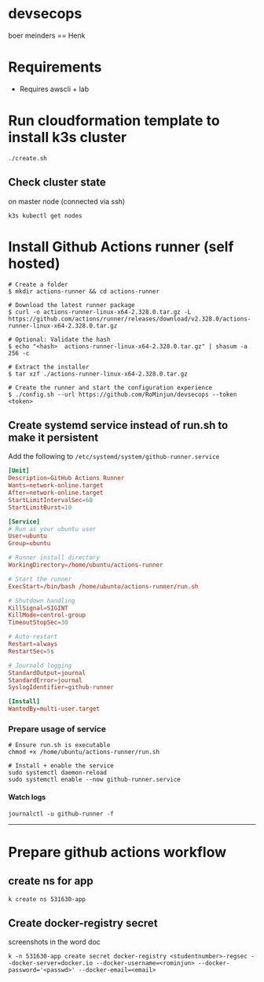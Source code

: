 # devsecops
boer meinders == Henk

# Requirements
- Requires awscli + lab

# Run cloudformation template to install k3s cluster
```shell
./create.sh
```

## Check cluster state
on master node (connected via ssh)
```shell
k3s kubectl get nodes
```

# Install Github Actions runner (self hosted)
```shell
# Create a folder
$ mkdir actions-runner && cd actions-runner

# Download the latest runner package
$ curl -o actions-runner-linux-x64-2.328.0.tar.gz -L https://github.com/actions/runner/releases/download/v2.328.0/actions-runner-linux-x64-2.328.0.tar.gz

# Optional: Validate the hash
$ echo "<hash>  actions-runner-linux-x64-2.328.0.tar.gz" | shasum -a 256 -c

# Extract the installer
$ tar xzf ./actions-runner-linux-x64-2.328.0.tar.gz

# Create the runner and start the configuration experience
$ ./config.sh --url https://github.com/RoMinjun/devsecops --token <token>
```

## Create systemd service instead of run.sh to make it persistent
Add the following to `/etc/systemd/system/github-runner.service`
```conf
[Unit]
Description=GitHub Actions Runner
Wants=network-online.target
After=network-online.target
StartLimitIntervalSec=60
StartLimitBurst=10

[Service]
# Run as your ubuntu user
User=ubuntu
Group=ubuntu

# Runner install directory
WorkingDirectory=/home/ubuntu/actions-runner

# Start the runner
ExecStart=/bin/bash /home/ubuntu/actions-runner/run.sh

# Shutdown handling
KillSignal=SIGINT
KillMode=control-group
TimeoutStopSec=30

# Auto-restart
Restart=always
RestartSec=5s

# Journald logging
StandardOutput=journal
StandardError=journal
SyslogIdentifier=github-runner

[Install]
WantedBy=multi-user.target
```

### Prepare usage of service
```shell
# Ensure run.sh is executable
chmod +x /home/ubuntu/actions-runner/run.sh

# Install + enable the service
sudo systemctl daemon-reload
sudo systemctl enable --now github-runner.service
```

#### Watch logs
```shell
journalctl -u github-runner -f
```

---

# Prepare github actions workflow 

## create ns for app
```shell
k create ns 531630-app 
```

## Create docker-registry secret
screenshots in the word doc
```shell
k -n 531630-app create secret docker-registry <studentnumber>-regsec --docker-server=docker.io --docker-username=<rominjun> --docker-password='<passwd>' --docker-email=<email>
```

